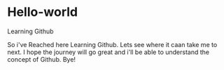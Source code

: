 # Hello-world
Learning Github

So i've Reached here Learning Github. Lets see where it caan take me to next.
I hope the journey will go great and i'll be able to understand the concept of Github.
Bye!
